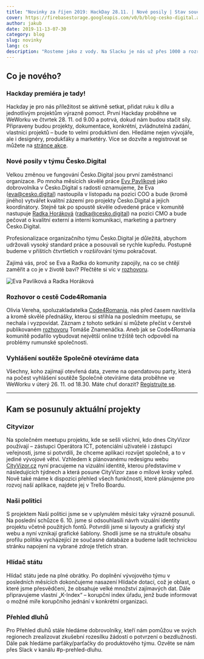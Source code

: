 ```yaml
---
title: "Novinky za říjen 2019: HackDay 28.11. | Nové posily | Stav současných projektů"
cover: https://firebasestorage.googleapis.com/v0/b/blog-cesko-digital.appspot.com/o/2019%2F2019-11-13-novinky_cover.png?alt=media&token=b40103f6-5de6-4273-a923-9b07423b5c1a
author: jakub
date: 2019-11-13-07-30
category: blog
slug: novinky
lang: cs
description: "Rosteme jako z vody. Na Slacku je nás už přes 1000 a rozrůstá se i náš interní tým. Seznámit se můžete níže. Zároveň pro vás máme termín prvního slibovaného Hackday i vše potřebné k tomu, abyste se mohli aktivně přidat a mohli jsme společně pomoct posunout vybrané projekty vpřed. Nechybí aktuality z probíhajících projektů a na své si přijdou i ti z vás, které zajímá příběh naší partnerské organizace Code4Romania. "
---
```


## Co je nového?

### Hackday premiéra je tady! 

Hackday je pro nás příležitost se aktivně setkat, přidat ruku k dílu a jednotlivým projektům výrazně pomoct. První Hackday proběhne ve WeWorku ve čtvrtek 28. 11. od 9.00 a potrvá, dokud nám budou stačit síly. Připraveny budou projekty, dokumentace, konkrétní, zvládnutelná zadání, vlastníci projektů – bude to velmi produktivní den. Hledáme nejen vývojáře, ale i designéry, produkťáky a marketéry. Více se dozvíte a registrovat se můžete na [stránce akce](https://www.eventbrite.com/e/hackday-1-tickets-81691546615).  

### Nové posily v týmu Česko.Digital

Velkou změnou ve fungování Česko.Digital jsou první zaměstnanci organizace. Po mnoha měsících skvělé práce [Evy Pavlíkové](https://www.linkedin.com/in/evapavlikova/) jako dobrovolníka v Česko.Digital s radostí oznamujeme, že Eva ([eva@cesko.digital](mailto:eva@cesko.digital)) nastoupila v listopadu na pozici COO a bude (kromě jiného) vytvářet kvalitní zázemí pro projekty Česko.Digital a jejich koordinátory. Stejně tak po spoustě skvěle odvedené práce v komunitě nastupuje [Radka Horáková](https://www.linkedin.com/in/radka-horáková-317454a) ([radka@cesko.digital](mailto:radka@cesko.digital)) na pozici CMO a bude pečovat o kvalitní externí a interní komunikaci, marketing a partnery Česko.Digital.

Profesionalizace organizačního týmu Česko.Digital je důležitá, abychom udržovali vysoký standard práce a posouvali se rychle kupředu. Postupně budeme v příštích čtvrtletích v rozšiřování týmu pokračovat.

Zajímá vás, proč se Eva a Radka do komunity zapojily, na co se chtějí zaměřit a co je v životě baví? Přečtěte si víc v [rozhovoru](/2019/11/nove-posily).

![Eva Pavlíková a Radka Horáková](https://i.imgur.com/3yD3DlB.jpg)  

### Rozhovor o cestě Code4Romania

Olivia Vereha, spoluzakladatelka [Code4Romania](https://code4.ro/en/), nás před časem navštívila a kromě skvělé přednášky, kterou si střihla na posledním meetupu, se nechala i vyzpovídat. Záznam z tohoto setkání si můžete přečíst v čerstvě publikovaném [rozhovoru](/2019/11/rozhovor-vereha) Tomáše Znamenáčka. Aneb jak se Code4Romania komunitě podařilo vybudovat největší online tržiště tech odpovědí na problémy rumunské společnosti.

### Vyhlášení soutěže Společně otevíráme data

Všechny, koho zajímají otevřená data, zveme na opendatovou party, která na počest vyhlášení soutěže Společně otevíráme data proběhne ve WeWorku v úterý 26. 11. od 18.30. 
Máte chuť dorazit? [Registrujte se](http://bit.ly/SpolečněOtevírámeDataVyhlášení).


---

## Kam se posunuly aktuální projekty

### Cityvizor

Na společném meetupu projektu, kde se sešli všichni, kdo dnes CityVizor používají – zástupci Operátora ICT, potenciální uživatelé i zástupci veřejnosti, jsme si potvrdili, že chceme aplikaci rozvíjet společně, a to v jediné vývojové větvi. Vzhledem k plánovanému redesignu webu [CityVizor.cz](https://cityvizor.cz/) nyní pracujeme na vizuální identitě, kterou představíme v následujících týdnech a která posune CityVizor zase o mílové kroky vpřed. Nově také máme k dispozici přehled všech funkčností, které plánujeme pro rozvoj naší aplikace, najdete jej v Trello Boardu.

### Naši politici

S projektem Naši politici jsme se v uplynulém měsíci taky výrazně posunuli. Na poslední schůzce 6. 10. jsme si odsouhlasili návrh vizuální identity projektu včetně použitých fontů. Potvrdili jsme si layouty a grafický styl webu a nyní vznikají grafické šablony. Shodli jsme se na struktuře obsahu profilu politika vycházející ze současné databáze a budeme ladit technickou stránku napojení na vybrané zdroje třetích stran.

### Hlídač státu

Hlídač státu jede na plné obrátky. Po doplnění vývojového týmu v posledních měsících dokončujeme nasazení Hlídače dotací, což je oblast, o které jsme přesvědčeni, že obsahuje velké množství zajímavých dat. Dále připravujeme vlastní „K-Index“ – korupční index úřadu, jenž bude informovat o možné míře korupčního jednání v konkrétní organizaci.

### Přehled dluhů

Pro Přehled dluhů stále hledáme dobrovolníky, kteří nám pomůžou ve svých regionech zrealizovat zkušební rozesílku žádostí o potvrzení o bezdlužnosti. Dále pak hledáme parťáky/parťačky do produktového týmu. Ozvěte se nám přes Slack v kanálu #p-prehled-dluhu. 

